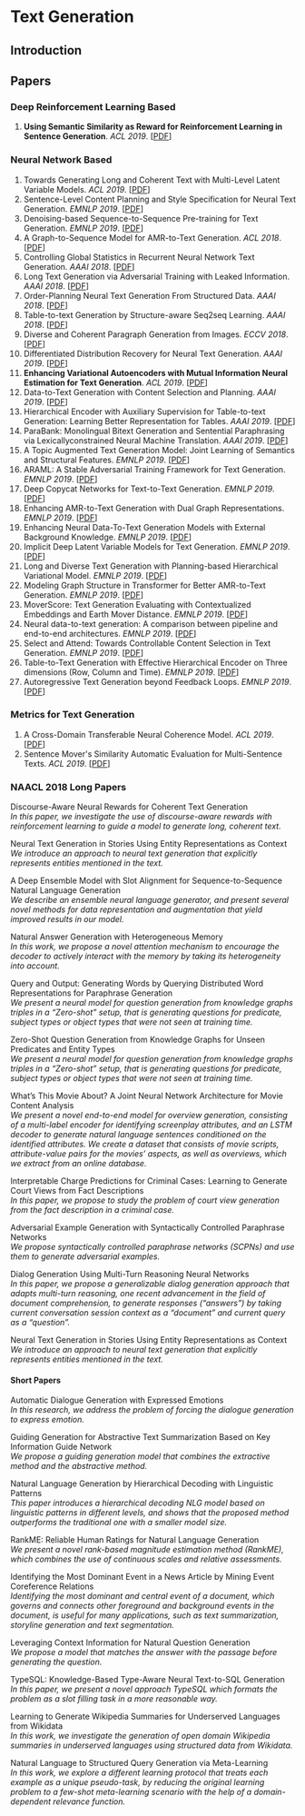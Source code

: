 # Text Generation
## Introduction

## Papers
### Deep Reinforcement Learning Based
1. **Using Semantic Similarity as Reward for Reinforcement Learning in Sentence Generation**. *ACL 2019*. [[PDF](https://pdfs.semanticscholar.org/6a53/a38e1b160ab70f4a0f84ceff906ac84d9b12.pdf)]

### Neural Network Based
1. Towards Generating Long and Coherent Text with Multi-Level Latent Variable Models. *ACL 2019*. [[PDF](https://arxiv.org/pdf/1902.00154)]
2. Sentence-Level Content Planning and Style Specification for Neural Text Generation. *EMNLP 2019*. [[PDF](https://arxiv.org/pdf/1909.00734)]
3. Denoising-based Sequence-to-Sequence Pre-training for Text Generation. *EMNLP 2019*. [[PDF](https://arxiv.org/pdf/1908.08206)]
4. A Graph-to-Sequence Model for AMR-to-Text Generation. *ACL 2018*. [[PDF](https://arxiv.org/pdf/1805.02473)]
5. Controlling Global Statistics in Recurrent Neural Network Text Generation. *AAAI 2018*. [[PDF](https://www.aaai.org/ocs/index.php/AAAI/AAAI18/paper/download/16961/16085)]
6. Long Text Generation via Adversarial Training with Leaked Information. *AAAI 2018*. [[PDF](https://www.aaai.org/ocs/index.php/AAAI/AAAI18/paper/viewPDFInterstitial/16360/16061)]
7. Order-Planning Neural Text Generation From Structured Data. *AAAI 2018*. [[PDF](https://www.aaai.org/ocs/index.php/AAAI/AAAI18/paper/download/16203/16095)]
8. Table-to-text Generation by Structure-aware Seq2seq Learning. *AAAI 2018*. [[PDF](https://www.aaai.org/ocs/index.php/AAAI/AAAI18/paper/viewPDFInterstitial/16599/16019)]
9. Diverse and Coherent Paragraph Generation from Images. *ECCV 2018*. [[PDF]( https://eccv2018.org/openaccess/content_ECCV_2018/papers/Moitreya_Chatterjee_Diverse_and_Coherent_ECCV_2018_paper.pdf )]
10. Differentiated Distribution Recovery for Neural Text Generation. *AAAI 2019*. [[PDF]()]
11. **Enhancing Variational Autoencoders with Mutual Information Neural Estimation for Text Generation**. *ACL 2019*. [[PDF](https://www.aclweb.org/anthology/D19-1416.pdf)]
12. Data-to-Text Generation with Content Selection and Planning. *AAAI 2019*. [[PDF](https://wvvw.aaai.org/ojs/index.php/AAAI/article/download/4668/4546)]
13. Hierarchical Encoder with Auxiliary Supervision for Table-to-text Generation: Learning Better Representation for Tables. *AAAI 2019*. [[PDF]()]
14. ParaBank: Monolingual Bitext Generation and Sentential Paraphrasing via Lexicallyconstrained Neural Machine Translation. *AAAI 2019*. [[PDF]()]
15. A Topic Augmented Text Generation Model: Joint Learning of Semantics and Structural Features. *EMNLP 2019*. [[PDF]()]
16. ARAML: A Stable Adversarial Training Framework for Text Generation. *EMNLP 2019*. [[PDF]()]
17. Deep Copycat Networks for Text-to-Text Generation. *EMNLP 2019*. [[PDF]()]
18. Enhancing AMR-to-Text Generation with Dual Graph Representations. *EMNLP 2019*. [[PDF]()]
19. Enhancing Neural Data-To-Text Generation Models with External Background Knowledge. *EMNLP 2019*. [[PDF]()]
20. Implicit Deep Latent Variable Models for Text Generation. *EMNLP 2019*. [[PDF]()]
21. Long and Diverse Text Generation with Planning-based Hierarchical Variational Model. *EMNLP 2019*. [[PDF]()]
22. Modeling Graph Structure in Transformer for Better AMR-to-Text Generation. *EMNLP 2019*. [[PDF]()]
23. MoverScore: Text Generation Evaluating with Contextualized Embeddings and Earth Mover Distance. *EMNLP 2019*. [[PDF]()]
24. Neural data-to-text generation: A comparison between pipeline and end-to-end architectures. *EMNLP 2019*. [[PDF]()]
25. Select and Attend: Towards Controllable Content Selection in Text Generation. *EMNLP 2019*. [[PDF]()]
26. Table-to-Text Generation with Effective Hierarchical Encoder on Three dimensions (Row, Column and Time). *EMNLP 2019*. [[PDF]()]
27. Autoregressive Text Generation beyond Feedback Loops. *EMNLP 2019*. [[PDF](https://arxiv.org/pdf/1908.11658)]



### Metrics for Text Generation
1. A Cross-Domain Transferable Neural Coherence Model. *ACL 2019*. [[PDF](https://arxiv.org/pdf/1905.11912)]
2. Sentence Mover's Similarity Automatic Evaluation for Multi-Sentence Texts. *ACL 2019*. [[PDF](https://pdfs.semanticscholar.org/7164/b4cb89b268dd4887fc029488393c4c249306.pdf)]

### NAACL 2018 Long Papers
Discourse-Aware Neural Rewards for Coherent Text Generation \
*In this paper, we investigate the use of discourse-aware rewards with reinforcement learning to guide a model to generate long, coherent text.*

Neural Text Generation in Stories Using Entity Representations as Context \
*We introduce an approach to neural text generation that explicitly represents entities mentioned in the text.*

A Deep Ensemble Model with Slot Alignment for Sequence-to-Sequence Natural Language Generation \
*We describe an ensemble neural language generator, and present several novel methods for data representation and augmentation that yield improved results in our model.*

Natural Answer Generation with Heterogeneous Memory \
*In this work, we propose a novel attention mechanism to encourage the decoder to actively interact with the memory by taking its heterogeneity into account.*

Query and Output: Generating Words by Querying Distributed Word Representations for Paraphrase Generation \
*We present a neural model for question generation from knowledge graphs triples in a “Zero-shot” setup, that is generating questions for predicate, subject types or object types that were not seen at training time.*

Zero-Shot Question Generation from Knowledge Graphs for Unseen Predicates and Entity Types \
*We present a neural model for question generation from knowledge graphs triples in a “Zero-shot” setup, that is generating questions for predicate, subject types or object types that were not seen at training time.*

What’s This Movie About? A Joint Neural Network Architecture for Movie Content Analysis \
*We present a novel end-to-end model for overview generation, consisting of a multi-label encoder for identifying screenplay attributes, and an LSTM decoder to generate natural language sentences conditioned on the identified attributes. We create a dataset that consists of movie scripts, attribute-value pairs for the movies’ aspects, as well as overviews, which we extract from an online database.*

Interpretable Charge Predictions for Criminal Cases: Learning to Generate Court Views from Fact Descriptions \
*In this paper, we propose to study the problem of court view generation from the fact description in a criminal case.*

Adversarial Example Generation with Syntactically Controlled Paraphrase Networks \
*We propose syntactically controlled paraphrase networks (SCPNs) and use them to generate adversarial examples.*

Dialog Generation Using Multi-Turn Reasoning Neural Networks \
*In this paper, we propose a generalizable dialog generation approach that adapts multi-turn reasoning, one recent advancement in the field of document comprehension, to generate responses (“answers”) by taking current conversation session context as a “document” and current query as a “question”.*

Neural Text Generation in Stories Using Entity Representations as Context \
*We introduce an approach to neural text generation that explicitly represents entities mentioned in the text.*

#### Short Papers

Automatic Dialogue Generation with Expressed Emotions \
*In this research, we address the problem of forcing the dialogue generation to express emotion.*

Guiding Generation for Abstractive Text Summarization Based on Key Information Guide Network \
*We propose a guiding generation model that combines the extractive method and the abstractive method.*

Natural Language Generation by Hierarchical Decoding with Linguistic Patterns \
*This paper introduces a hierarchical decoding NLG model based on linguistic patterns in different levels, and shows that the proposed method outperforms the traditional one with a smaller model size.*

RankME: Reliable Human Ratings for Natural Language Generation \
*We present a novel rank-based magnitude estimation method (RankME), which combines the use of continuous scales and relative assessments.*

Identifying the Most Dominant Event in a News Article by Mining Event Coreference Relations \
*Identifying the most dominant and central event of a document, which governs and connects other foreground and background events in the document, is useful for many applications, such as text summarization, storyline generation and text segmentation.*
  
Leveraging Context Information for Natural Question Generation \
*We propose a model that matches the answer with the passage before generating the question.*

TypeSQL: Knowledge-Based Type-Aware Neural Text-to-SQL Generation \
*In this paper, we present a novel approach TypeSQL which formats the problem as a slot filling task in a more reasonable way.*

Learning to Generate Wikipedia Summaries for Underserved Languages from Wikidata \
*In this work, we investigate the generation of open domain Wikipedia summaries in underserved languages using structured data from Wikidata.*

Natural Language to Structured Query Generation via Meta-Learning \
*In this work, we explore a different learning protocol that treats each example as a unique pseudo-task, by reducing the original learning problem to a few-shot meta-learning scenario with the help of a domain-dependent relevance function.*


